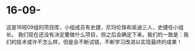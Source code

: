 # 16-09-
这是16班09组的项目库，小组成员有史捷，尼玛伦珠和吴迪三人，史捷任小组长。
        我们现在还没有决定要做什么项目，但之后会确定下来。我们的一致是：我们的技术或许不怎么样，但是会不断试错，不断学习改进以实现最终的成果！
